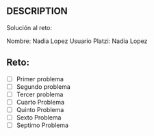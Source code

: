 ## DESCRIPTION

Solución al reto:

Nombre: Nadia Lopez
Usuario Platzi: Nadia Lopez

## Reto:

- [ ] Primer problema
- [ ] Segundo problema
- [ ] Tercer problema
- [ ] Cuarto Problema
- [ ] Quinto Problema
- [ ] Sexto Problema
- [ ] Septimo Problema
